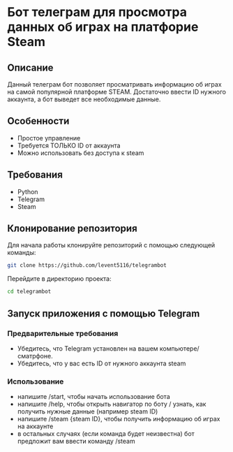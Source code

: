 # Бот телеграм для просмотра данных об играх на платфорие Steam

## Описание
Данный телеграм бот позволяет просматривать информацию об играх на самой популярной платформе STEAM. Достаточно ввести ID нужного аккаунта, а бот выведет все необходимые данные.


## Особенности
- Простое управление
- Требуется ТОЛЬКО ID от аккаунта
- Можно использовать без доступа к steam

## Требования
- Python
- Telegram
- Steam

## Клонирование репозитория
Для начала работы клонируйте репозиторий с помощью следующей команды: 
```bash
git clone https://github.com/levent5116/telegrambot
```
Перейдите в директорию проекта:
```bash
cd telegrambot
```

## Запуск приложения с помощью Telegram

### Предварительные требования
- Убедитесь, что Telegram установлен на вашем компьютере/сматрфоне.
- Убедитесь, что у вас есть ID от нужного аккаунта steam

### Использование
- напишите /start, чтобы начать использование бота
- напишите /help, чтобы открыть навигатор по боту / узнать, как получить нужные данные (например steam ID)
- напишите /steam {steam ID}, чтобы получить информацию об играх на аккаунте
- в остальных случаях (если команда будет неизвестна) бот предложит вам ввести команду /steam
